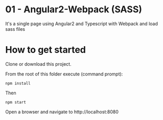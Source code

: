 # 01 - Angular2-Webpack (SASS)
It's a single page using Angular2 and Typescript with Webpack and load sass files

# How to get started

Clone or download this project.

From the root of this folder execute (command prompt):

```
npm install
```

Then

```
npm start
```

Open a browser and navigate to http://localhost:8080
